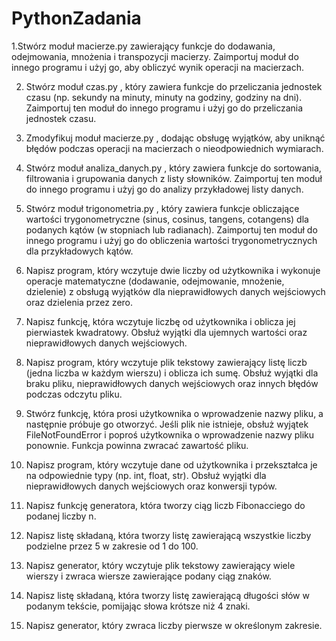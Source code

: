 # PythonZadania

1.Stwórz moduł macierze.py zawierający funkcje do dodawania, odejmowania,
mnożenia i transpozycji macierzy. Zaimportuj moduł do innego programu i użyj
go, aby obliczyć wynik operacji na macierzach.

2. Stwórz moduł czas.py , który zawiera funkcje do przeliczania jednostek czasu
(np. sekundy na minuty, minuty na godziny, godziny na dni). Zaimportuj ten
moduł do innego programu i użyj go do przeliczania jednostek czasu.

3. Zmodyfikuj moduł macierze.py , dodając obsługę wyjątków, aby uniknąć błędów
podczas operacji na macierzach o nieodpowiednich wymiarach.

4. Stwórz moduł analiza_danych.py , który zawiera funkcje do sortowania,
filtrowania i grupowania danych z listy słowników. Zaimportuj ten moduł do
innego programu i użyj go do analizy przykładowej listy danych.

5. Stwórz moduł trigonometria.py , który zawiera funkcje obliczające wartości
trygonometryczne (sinus, cosinus, tangens, cotangens) dla podanych kątów (w
stopniach lub radianach). Zaimportuj ten moduł do innego programu i użyj go do
obliczenia wartości trygonometrycznych dla przykładowych kątów.

6. Napisz program, który wczytuje dwie liczby od użytkownika i wykonuje operacje
matematyczne (dodawanie, odejmowanie, mnożenie, dzielenie) z obsługą wyjątków
dla nieprawidłowych danych wejściowych oraz dzielenia przez zero.

7. Napisz funkcję, która wczytuje liczbę od użytkownika i oblicza jej pierwiastek
kwadratowy. Obsłuż wyjątki dla ujemnych wartości oraz nieprawidłowych danych
wejściowych.

8. Napisz program, który wczytuje plik tekstowy zawierający listę liczb (jedna
liczba w każdym wierszu) i oblicza ich sumę. Obsłuż wyjątki dla braku pliku,
nieprawidłowych danych wejściowych oraz innych błędów podczas odczytu pliku.

9. Stwórz funkcję, która prosi użytkownika o wprowadzenie nazwy pliku, a następnie
próbuje go otworzyć. Jeśli plik nie istnieje, obsłuż wyjątek FileNotFoundError
i poproś użytkownika o wprowadzenie nazwy pliku ponownie. Funkcja powinna
zwracać zawartość pliku.

11. Napisz program, który wczytuje dane od użytkownika i przekształca je na
odpowiednie typy (np. int, float, str). Obsłuż wyjątki dla nieprawidłowych
danych wejściowych oraz konwersji typów.

12. Napisz funkcję generatora, która tworzy ciąg liczb Fibonacciego do podanej
liczby n.

13. Napisz listę składaną, która tworzy listę zawierającą wszystkie liczby
podzielne przez 5 w zakresie od 1 do 100.

14. Napisz generator, który wczytuje plik tekstowy zawierający wiele wierszy i
zwraca wiersze zawierające podany ciąg znaków.

15. Napisz listę składaną, która tworzy listę zawierającą długości słów w podanym
tekście, pomijając słowa krótsze niż 4 znaki.

16. Napisz generator, który zwraca liczby pierwsze w określonym zakresie.











